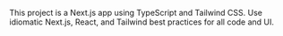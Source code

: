 <!-- Use this file to provide workspace-specific custom instructions to Copilot. For more details, visit https://code.visualstudio.com/docs/copilot/copilot-customization#_use-a-githubcopilotinstructionsmd-file -->

This project is a Next.js app using TypeScript and Tailwind CSS. Use idiomatic Next.js, React, and Tailwind best practices for all code and UI.

